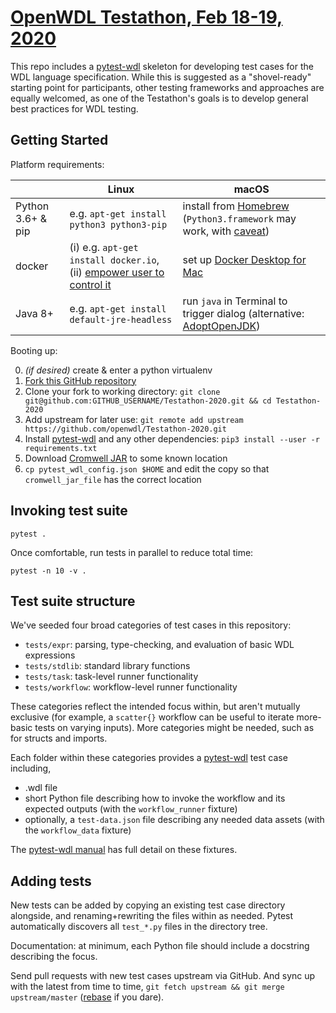 # [OpenWDL Testathon, Feb 18-19, 2020](https://support.terra.bio/hc/en-us/articles/360039208432-Announcing-the-OpenWDL-Testathon-Feb-18-19-2020)

This repo includes a [pytest-wdl](https://github.com/EliLillyCo/pytest-wdl) skeleton for developing test cases for the WDL language specification. While this is suggested as a "shovel-ready" starting point for participants, other testing frameworks and approaches are equally welcomed, as one of the Testathon's goals is to develop general best practices for WDL testing.

## Getting Started

Platform requirements:

| | Linux | macOS |
| - | ----- | ----- |
| Python 3.6+ & pip | e.g. `apt-get install python3 python3-pip` | install from [Homebrew](https://formulae.brew.sh/formula/python) (`Python3.framework` may work, with [caveat](https://stackoverflow.com/questions/57630314/ssl-certificate-verify-failed-error-with-python3-on-macos-10-15)) |
| docker | (i) e.g. `apt-get install docker.io`, (ii) [empower user to control it](https://docs.docker.com/install/linux/linux-postinstall/) | set up [Docker Desktop for Mac](https://hub.docker.com/editions/community/docker-ce-desktop-mac) |
| Java 8+ | e.g. `apt-get install default-jre-headless` | run `java` in Terminal to trigger dialog (alternative: [AdoptOpenJDK](https://adoptopenjdk.net/?variant=openjdk11&jvmVariant=hotspot)) |

Booting up:

0. *(if desired)* create & enter a python virtualenv
1. [Fork this GitHub repository](https://github.com/openwdl/Testathon-2020)
2. Clone your fork to working directory: 
```git clone git@github.com:GITHUB_USERNAME/Testathon-2020.git && cd Testathon-2020```
3. Add upstream for later use:
```git remote add upstream https://github.com/openwdl/Testathon-2020.git```
4. Install [pytest-wdl](https://pypi.org/project/pytest-wdl/) and any other dependencies:
```pip3 install --user -r requirements.txt```
5. Download [Cromwell JAR](https://github.com/broadinstitute/cromwell/releases/download/48/cromwell-48.jar) to some known location
6. `cp pytest_wdl_config.json $HOME` and edit the copy so that `cromwell_jar_file` has the correct location

## Invoking test suite

```
pytest .
```

Once comfortable, run tests in parallel to reduce total time:

```
pytest -n 10 -v .
```

## Test suite structure

We've seeded four broad categories of test cases in this repository:

* `tests/expr`: parsing, type-checking, and evaluation of basic WDL expressions
* `tests/stdlib`: standard library functions
* `tests/task`: task-level runner functionality
* `tests/workflow`: workflow-level runner functionality

These categories reflect the intended focus within, but aren't mutually exclusive (for example, a `scatter{}` workflow can be useful to iterate more-basic tests on varying inputs). More categories might be needed, such as for structs and imports.

Each folder within these categories provides a [pytest-wdl](https://github.com/EliLillyCo/pytest-wdl) test case including,

* .wdl file
* short Python file describing how to invoke the workflow and its expected outputs (with the `workflow_runner` fixture)
* optionally, a `test-data.json` file describing any needed data assets (with the `workflow_data` fixture)

The [pytest-wdl manual](https://pytest-wdl.readthedocs.io/en/stable/index.html) has full detail on these fixtures.

## Adding tests

New tests can be added by copying an existing test case directory alongside, and renaming+rewriting the files within as needed. Pytest automatically discovers all `test_*.py` files in the directory tree.

Documentation: at minimum, each Python file should include a docstring describing the focus.

Send pull requests with new test cases upstream via GitHub. And sync up with the latest from time to time, `git fetch upstream && git merge upstream/master` ([rebase](https://git-scm.com/book/en/v2/Git-Branching-Rebasing) if you dare).
